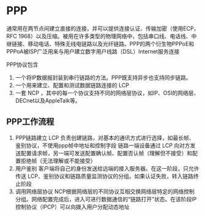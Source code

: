 # PPP
通常用在两节点间建立直接的连接，并可以提供连接认证、传输加密（使用ECP，RFC 1968）以及压缩。被用在许多类型的物理网络中，包括串口线、电话线、中继链接、移动电话、特殊无线电链路以及光纤链路。PPP的两个衍生物PPPoE和PPPoA被ISP广泛用来与用户建立数字用户线路（DSL）Internet服务连接

PPP协议包含

1. 一个将IP数据报封装到串行链路的方法。PPP既支持异步也支持同步链路。
2. 一个用来建立、配置和测试数据链路连接的 LCP
3. 一套 NCP ，其中的每一个协议支持不同的网络层协议，如IP、OSI的网络层、DECnet以及AppleTalk等。

## PPP工作流程
1. PPP链路建立
LCP 负责创建链路，对基本的通讯方式进行选择，如最长帧、鉴别协议，不使用ppp帧中地址和控制字段
链路一端设备通过 LCP 向对方发送配置请求帧，另一端可发送配置确认帧、配置否认帧（理解但不接受）和配置拒绝帧（无法理解或不能接受）
2. 用户鉴别
客户端将自己的身份发送给远端的接入服务器。在这一阶段，只允许传送 LCP、鉴别协议和链路质量监测协议的分组。如果认证失败，转入链路终止阶段
3. 调用网络层协议
NCP根据网络层的不同协议互相交换网络层特定的网络控制分组。网络配置完成后，进入可进行数据通信的“链路打开”状态。在该阶段IP控制协议（IPCP）可以向拨入用户分配动态地址